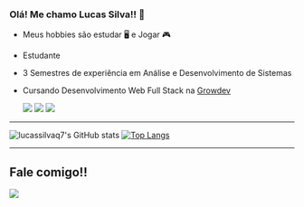### Olá! Me chamo Lucas Silva!! 👋

- Meus hobbies são estudar 🖥 e Jogar 🎮
- Estudante
- 3 Semestres de experiência em Análise e Desenvolvimento de Sistemas
- Cursando Desenvolvimento Web Full Stack na <a href="https://www.growdev.com.br/" target="_blank">Growdev</a> 

  <img src="https://img.shields.io/badge/HTML5-E34F26?style=for-the-badge&logo=html5&logoColor=white">
  <img src="https://img.shields.io/badge/CSS3-1572B6?style=for-the-badge&logo=css3&logoColor=white">
  <img src="https://img.shields.io/badge/JavaScript-F7DF1E?style=for-the-badge&logo=javascript&logoColor=black">

<hr>

![lucassilvaq7's GitHub stats](https://github-readme-stats.vercel.app/api?username=lucassilvaq7&show_icons=true&theme=midnight-purple)
[![Top Langs](https://github-readme-stats.vercel.app/api/top-langs/?username=lucassilvaq7&layout=donut)](https://github.com/lucassilvaq7)

<hr>

## Fale comigo!!

<a href="https://discord.gg/lucas-silva/lucassilvaq7" target="_blank"><img src="https://img.shields.io/badge/Discord-7289DA?style=for-the-badge&logo=discord&logoColor=white" target="blank"></a>

